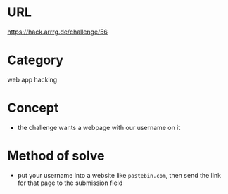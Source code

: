# URL
https://hack.arrrg.de/challenge/56
# Category
web app hacking
# Concept
* the challenge wants a webpage with our username on it
# Method of solve
* put your username into a website like `pastebin.com`, then send the link for that page to the submission field
